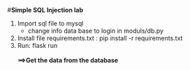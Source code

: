 #**Simple SQL Injection lab<br>**
1. Import sql file to mysql <br>
    -   change info data base to login in moduls/db.py
2. Install file requirements.txt : pip install -r requirements.txt <br>
3. Run: flask run<br><br>
**==>Get the data from the database<br>**